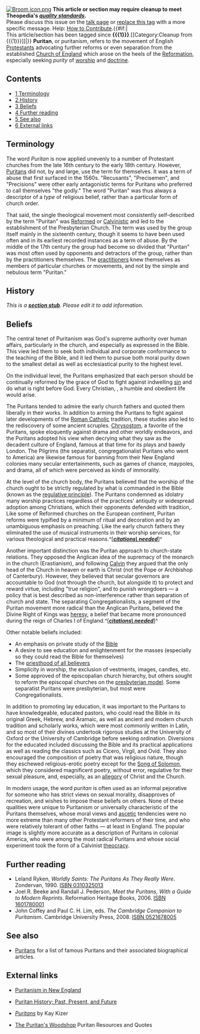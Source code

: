 [![Broom icon.png](images/thumb/9/90/Broom_icon.png/30px-Broom_icon.png.pagespeed.ce.3MDzK_R-j-.png)](http://www.theopedia.com/File:Broom_icon.png)
**This article or section may require cleanup to meet Theopedia's *[quality standards](http://www.theopedia.com/Theopedia:Writing_guide "Theopedia:Writing guide")*.**  
Please discuss this issue on the
[talk page](http://www.theopedia.com/Talk:Puritan "Talk:Puritan")
or [replace this tag](index.php?title=Puritan&action=edit) with a
more specific message. Help:
[How to Contribute](http://www.theopedia.com/Help:How_to_contribute "Help:How to contribute").{{\#if:|  
This article/section has been tagged since
**{{{1}}}**.[[Category:Cleanup from {{{1}}}]]|}}
**Puritan**, or puritanism, refers to the movement of English
[Protestants](Protestantism "Protestantism") advocating further
reforms or even separation from the established
[Church of England](Church_of_England "Church of England") which
arose on the heels of the
[Reformation](Protestant_Reformation "Protestant Reformation"),
especially seeking *purity* of [worship](Worship "Worship") and
[doctrine](Doctrine "Doctrine").

## Contents

-   [1 Terminology](#Terminology)
-   [2 History](#History)
-   [3 Beliefs](#Beliefs)
-   [4 Further reading](#Further_reading)
-   [5 See also](#See_also)
-   [6 External links](#External_links)

## Terminology

The word *Puritan* is now applied unevenly to a number of
Protestant churches from the late 16th century to the early 18th
century. However, [Puritans](Puritans "Puritans") did not, by and
large, use the term for themselves. It was a term of abuse that
first surfaced in the 1560s. "Recusants", "Precisemen", and
"Precisions" were other early antagonistic terms for Puritans who
preferred to call themselves "the godly." The word "Puritan" was
thus always a descriptor of a *type* of religious belief, rather
than a particular form of church order.

That said, the single theological movement most consistently
self-described by the term "Puritan" was
[Reformed](Reformed "Reformed") or
[Calvinistic](Calvinism "Calvinism") and led to the establishment
of the Presbyterian Church. The term was used by the group itself
mainly in the sixteenth century, though it seems to have been used
often and in its earliest recorded instances as a term of abuse. By
the middle of the 17th century the group had become so divided that
"Puritan" was most often used by opponents and detractors of the
group, rather than by the practitioners themselves. The
[practitioners](Puritans "Puritans") knew themselves as members of
particular churches or movements, and not by the simple and
nebulous term "Puritan."

## History

*This is a **[section stub](http://www.theopedia.com/Category:Theopedia_sectionstubs "Category:Theopedia sectionstubs")**. Please edit it to add information.*
## Beliefs

The central tenet of Puritanism was God's supreme authority over
human affairs, particularly in the church, and especially as
expressed in the Bible. This view led them to seek both individual
and corporate conformance to the teaching of the Bible, and it led
them to pursue both moral purity down to the smallest detail as
well as ecclesiastical purity to the highest level.

On the individual level, the Puritans emphasized that each person
should be continually reformed by the grace of God to fight against
indwelling [sin](Sin "Sin") and do what is right before God. Every
Christian, , a humble and obedient life would arise.

The Puritans tended to admire the early church fathers and quoted
them liberally in their works. In addition to arming the Puritans
to fight against later developments of the
[Roman Catholic](Roman_Catholic "Roman Catholic") tradition, these
studies also led to the rediscovery of some ancient scruples.
[Chrysostom](index.php?title=Chrysostom&action=edit&redlink=1 "Chrysostom (page does not exist)"),
a favorite of the Puritans, spoke eloquently against drama and
other worldly endeavors, and the Puritans adopted his view when
decrying what they saw as the decadent culture of England, famous
at that time for its plays and bawdy London. The Pilgrims (the
separatist, congregationalist Puritans who went to America) are
likewise famous for banning from their New England colonies many
secular entertainments, such as games of chance, maypoles, and
drama, all of which were perceived as kinds of immorality.

At the level of the church body, the Puritans believed that the
worship of the church ought to be strictly regulated by what is
commanded in the Bible (known as the
[regulative principle](Regulative_principle "Regulative principle")).
The Puritans condemned as idolatry many worship practices
regardless of the practices' antiquity or widespread adoption among
Christians, which their opponents defended with tradition,. Like
some of Reformed churches on the European continent, Puritan
reforms were typified by a minimum of ritual and decoration and by
an unambiguous emphasis on preaching. Like the early church fathers
they eliminated the use of musical instruments in their worship
services, for various theological and practical
reasons.^[***[citations\ needed](http://www.theopedia.com/Theopedia:Writing_guide#Reference_your_work\ "Theopedia:Writing\ guide")***]^

Another important distinction was the Puritan approach to
church-state relations. They opposed the Anglican idea of the
supremacy of the monarch in the church (Erastianism), and following
[Calvin](John_Calvin "John Calvin") they argued that the only head
of the Church in heaven or earth is Christ (not the Pope or
Archbishop of Canterbury). However, they believed that secular
governors are accountable to God (not through the church, but
alongside it) to protect and reward virtue, including "true
religion", and to punish wrongdoers — a policy that is best
described as non-interference rather than separation of church and
state. The separating Congregationalists, a segment of the Puritan
movement more radical than the Anglican Puritans, believed the
Divine Right of Kings was [heresy](Heresy "Heresy"), a belief that
became more pronounced during the reign of Charles I of
England.^[***[citations\ needed](http://www.theopedia.com/Theopedia:Writing_guide#Reference_your_work\ "Theopedia:Writing\ guide")***]^

Other notable beliefs included:

-   An emphasis on private study of the [Bible](Bible "Bible")
-   A desire to see education and enlightenment for the masses
    (especially so they could read the Bible for themselves)
-   The
    [priesthood of all believers](Priesthood_of_all_believers "Priesthood of all believers")
-   Simplicity in worship, the exclusion of vestments, images,
    candles, etc.
-   Some approved of the episcopalian church hierarchy, but others
    sought to reform the episcopal churches on the
    [presbyterian model](Presbyterian "Presbyterian"). Some separatist
    Puritans were presbyterian, but most were Congregationalists.

In addition to promoting lay education, it was important to the
Puritans to have knowledgeable, educated pastors, who could read
the Bible in its original Greek, Hebrew, and Aramaic, as well as
ancient and modern church tradition and scholarly works, which were
most commonly written in Latin, and so most of their divines
undertook rigorous studies at the University of Oxford or the
University of Cambridge before seeking ordination. Diversions for
the educated included discussing the Bible and its practical
applications as well as reading the classics such as Cicero,
Virgil, and Ovid. They also encouraged the composition of poetry
that was religious nature, though they eschewed religious-erotic
poetry except for the
[Song of Solomon](Song_of_Solomon "Song of Solomon"), which they
considered magnificent poetry, without error, regulative for their
sexual pleasure, and, especially, as an
[allegory](index.php?title=Allegory&action=edit&redlink=1 "Allegory (page does not exist)")
of Christ and the Church.

In modern usage, the word *puritan* is often used as an informal
pejorative for someone who has strict views on sexual morality,
disapproves of recreation, and wishes to impose these beliefs on
others. None of these qualities were unique to Puritanism or
universally characteristic of the Puritans themselves, whose moral
views and
[ascetic](index.php?title=Asceticism&action=edit&redlink=1 "Asceticism (page does not exist)")
tendencies were no more extreme than many other Protestant
reformers of their time, and who were relatively tolerant of other
faiths — at least in England. The popular image is slightly more
accurate as a description of Puritans in colonial America, who were
among the most radical Puritans and whose social experiment took
the form of a Calvinist
[theocracy](index.php?title=Theocracy&action=edit&redlink=1 "Theocracy (page does not exist)").

## Further reading

-   Leland Ryken,
    *Worldly Saints: The Puritans As They Really Were*. Zondervan,
    1990.
    [ISBN 0310325013](http://www.theopedia.com/Special:BookSources/0310325013)
-   Joel R. Beeke and Randall J. Pederson,
    *Meet the Puritans, With a Guide to Modern Reprints*. Reformation
    Heritage Books, 2006.
    [ISBN 1601780001](http://www.theopedia.com/Special:BookSources/1601780001)
-   John Coffey and Paul C. H. Lim, eds.
    *The Cambridge Companion to Puritanism*. Cambridge University
    Press, 2008.
    [ISBN 0521678005](http://www.theopedia.com/Special:BookSources/0521678005)

## See also

-   [Puritans](Puritans "Puritans") for a list of famous Puritans
    and their associated biographical articles.

## External links

-   [Puritanism in New England](http://www.wsu.edu/~campbelld/amlit/purdef.htm)
-   [Puritan History; Past, Present, and Future](http://www.endtimepilgrim.org/puritans.htm)
-   [*Puritans*](http://www.nd.edu/~rbarger/www7/puritans.html) by
    Kay Kizer

-   [The Puritan's Woodshop](http://thepuritans.wordpress.com/)
    Puritan Resources and Quotes



